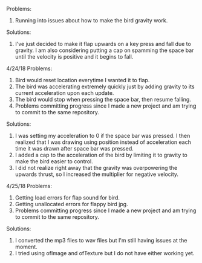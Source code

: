 Problems:
1) Running into issues about how to make the bird gravity work.

Solutions:
1) I've just decided to make it flap upwards on a key press and fall due to gravity.
I am also considering putting a cap on spamming the space bar until the velocity is positive and it begins to fall.

4/24/18
Problems:
1) Bird would reset location everytime I wanted it to flap.
2) The bird was accelerating extremely quickly just by adding gravity to its current acceleration upon each update.
3) The bird would stop when pressing the space bar, then resume falling.
4) Problems committing progress since I made a new project and am trying to commit to the same repository.

Solutions:
1) I was setting my acceleration to 0 if the space bar was pressed. I then realized that I was drawing using position instead of acceleration each time it was drawn after space bar was pressed.
2) I added a cap to the acceleration of the bird by limiting it to gravity to make the bird easier to control.
3) I did not realize right away that the gravity was overpowering the upwards thrust, so I increased the multiplier for negative velocity.

4/25/18
Problems:
1) Getting load errors for flap sound for bird.
2) Getting unallocated errors for flappy bird jpg.
3) Problems committing progress since I made a new project and am trying to commit to the same repository.

Solutions:
1) I converted the mp3 files to wav files but I'm still having issues at the moment.
2) I tried using ofImage and ofTexture but I do not have either working yet.

